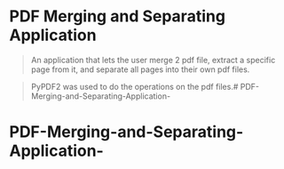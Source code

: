 # PDF Merging and Separating Application

> An application that lets the user merge 2 pdf file, extract a specific page
> from it, and separate all pages into their own pdf files.


> PyPDF2 was used to do the operations on the pdf files.# PDF-Merging-and-Separating-Application-
# PDF-Merging-and-Separating-Application-
